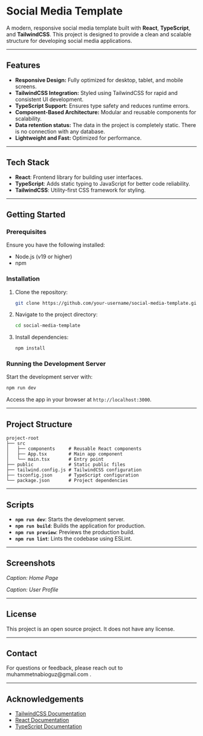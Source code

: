 # Social Media Template

A modern, responsive social media template built with **React**, **TypeScript**, and **TailwindCSS**. This project is designed to provide a clean and scalable structure for developing social media applications.

---

## Features

- **Responsive Design:** Fully optimized for desktop, tablet, and mobile screens.
- **TailwindCSS Integration:** Styled using TailwindCSS for rapid and consistent UI development.
- **TypeScript Support:** Ensures type safety and reduces runtime errors.
- **Component-Based Architecture:** Modular and reusable components for scalability.
- **Data retention status:** The data in the project is completely static. There is no connection with any database.
- **Lightweight and Fast:** Optimized for performance.

---

## Tech Stack

- **React**: Frontend library for building user interfaces.
- **TypeScript**: Adds static typing to JavaScript for better code reliability.
- **TailwindCSS**: Utility-first CSS framework for styling.

---

## Getting Started

### Prerequisites

Ensure you have the following installed:

- Node.js (v19 or higher)
- npm

### Installation

1. Clone the repository:

   ```bash
   git clone https://github.com/your-username/social-media-template.git
   ```

2. Navigate to the project directory:

   ```bash
   cd social-media-template
   ```

3. Install dependencies:

   ```bash
   npm install
   ```

### Running the Development Server

Start the development server with:

```bash
npm run dev
```

Access the app in your browser at `http://localhost:3000`.

---

## Project Structure

```
project-root
├── src
│   ├── components     # Reusable React components
│   ├── App.tsx        # Main app component
│   └── main.tsx       # Entry point
├── public             # Static public files
├── tailwind.config.js # TailwindCSS configuration
├── tsconfig.json      # TypeScript configuration
└── package.json       # Project dependencies
```

---

## Scripts

- **`npm run dev`**: Starts the development server.
- **`npm run build`**: Builds the application for production.
- **`npm run preview`**: Previews the production build.
- **`npm run lint`**: Lints the codebase using ESLint.

---

## Screenshots

*Caption: Home Page*

*Caption: User Profile*

---

## License

This project is an open source project. It does not have any license.

---

## Contact

For questions or feedback, please reach out to muhammetnabioguz\@gmail.com .

---

## Acknowledgements

- [TailwindCSS Documentation](https://tailwindcss.com/docs)
- [React Documentation](https://reactjs.org/docs/getting-started.html)
- [TypeScript Documentation](https://www.typescriptlang.org/docs/)

